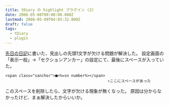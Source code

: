 ```yaml
---
title: tDiary の highlight プラグイン (2)
date: 2006-05-08T00:00:00.000Z
lastmod: 2006-05-09T04:03:32.000Z
draft: false
tags:
  - tDiary
  - plugin
---
```


[先日の日記](/posts/20060501/p01)に書いた、見出しの先頭1文字が欠ける問題が解決した。 設定画面の「表示一般」→「セクションアンカー」の設定にて、最後にスペースが入っていた。

```
<span class="sanchor">■<%=sn number%></span>
                                             ↑ここにスペースがあった
```

このスペースを削除したら、文字が欠ける現象が無くなった。 原因は分からなかったけど、まぁ解決したからいいか。
